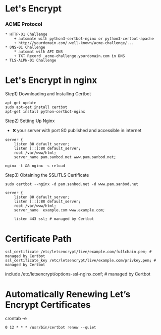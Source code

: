 
# Let's Encrypt
### ACME Protocol
    * HTTP-01 Challenge
        + automate with python3-certbot-nginx or python3-certbot-apache
        + http://yourdomain.com/.well-known/acme-challenge/...
    * DNS-01 Challenge
        * automat with API DNS
        + TXT Record _acme-challenge.yourdomain.com in DNS 
    * TLS-ALPN-01 Challenge

# Let's Encrypt in nginx
Step1) Downloading and Installing Certbot
```
apt-get update
sudo apt-get install certbot
apt-get install python-certbot-nginx
```

Step2) Setting Up Nginx
- :x: your server with port 80 published and accessible in internet
```
server {
    listen 80 default_server;
    listen [::]:80 default_server;
    root /var/www/html;
    server_name pam.sanbod.net www.pam.sanbod.net;
```
```
nginx -t && nginx -s reload
```
Step3) Obtaining the SSL/TLS Certificate
```
sudo certbot --nginx -d pam.sanbod.net -d www.pam.sanbod.net
```
```
server {
    listen 80 default_server;
    listen [::]:80 default_server;
    root /var/www/html;
    server_name  example.com www.example.com;

    listen 443 ssl; # managed by Certbot
```

# Certificate Path
```
ssl_certificate /etc/letsencrypt/live/example.com/fullchain.pem; # managed by Certbot
ssl_certificate_key /etc/letsencrypt/live/example.com/privkey.pem; # managed by Certbot
```
include /etc/letsencrypt/options-ssl-nginx.conf; # managed by Certbot


# Automatically Renewing Let’s Encrypt Certificates
crontab -e
```
0 12 * * * /usr/bin/certbot renew --quiet
```
